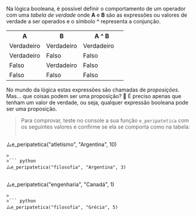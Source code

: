 Na lógica booleana, é possível definir o comportamento de um operador com uma _tabela de verdade_ onde **A** e **B** são as expressões ou valores de verdade a ser operados e o símbolo **^** representa a conjunção.

<table class="table table-striped table-bordered table-condensed text-center">
  <tr>
	<th class ="text-center" style="width: 75px">A</th>
	<th class ="text-center" style="width: 75px">B</th>
	<th class ="text-center" style="width: 100px">A ^ B</th>
  </tr>
  <tr>
	<td>Verdadeiro</td>
	<td>Verdadeiro</td>
	<td>Verdadeiro</td>
  </tr>
  <tr>
	<td>Verdadeiro</td>
	<td>Falso</td>
	<td>Falso</td>
  </tr>
  <tr>
	<td>Falso</td>
	<td>Verdadeiro</td>
	<td>Falso</td>
  </tr>
  <tr>
	<td>Falso</td>
	<td>Falso</td>
	<td>Falso</td>
  </tr>
</table>

No mundo da lógica estas expressões são chamadas de _proposições_. Mas… que coisas podem ser uma proposição? :thought_balloon: É preciso apenas que tenham um valor de verdade, ou seja, qualquer expressão booleana pode ser uma proposição.

> Para comprovar, teste no console a sua função `e_peripatetica` com os seguintes valores e confirme se ela se comporta como na tabela:
>
>``` python
ムe_peripatetica("atletismo", "Argentina", 10)
```
>
>``` python
ムe_peripatetica("filosofia", "Argentina", 3)
```
>
>``` python
ムe_peripatetica("engenharia", "Canadá", 1)
```
>
>``` python
ムe_peripatetica("filosofia", "Grécia", 5)
```
